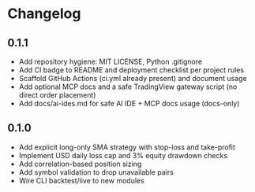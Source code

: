 # Changelog

## 0.1.1
- Add repository hygiene: MIT LICENSE, Python .gitignore
- Add CI badge to README and deployment checklist per project rules
- Scaffold GitHub Actions (ci.yml already present) and document usage
- Add optional MCP docs and a safe TradingView gateway script (no direct order placement)
- Add docs/ai-ides.md for safe AI IDE + MCP docs usage (docs-only)

## 0.1.0
- Add explicit long-only SMA strategy with stop-loss and take-profit
- Implement USD daily loss cap and 3% equity drawdown checks
- Add correlation-based position sizing
- Add symbol validation to drop unavailable pairs
- Wire CLI backtest/live to new modules

